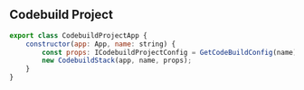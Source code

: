 ## Codebuild Project

```javascript
export class CodebuildProjectApp {
    constructor(app: App, name: string) {
        const props: ICodebuildProjectConfig = GetCodeBuildConfig(name);
        new CodebuildStack(app, name, props);
    }
}
```